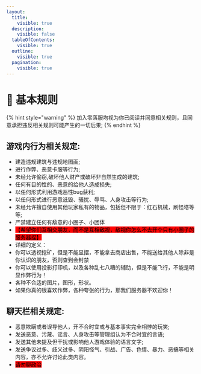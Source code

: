 ```yaml
---
layout:
  title:
    visible: true
  description:
    visible: false
  tableOfContents:
    visible: true
  outline:
    visible: true
  pagination:
    visible: true
---
```


# 📃 基本规则

{% hint style="warning" %}
加入零落服均视为你已阅读并同意相关规则，且同意承担违反相关规则可能产生的一切后果;&#x20;
{% endhint %}

## 游戏内行为相关规定:

* 建造违规建筑与违规地图画;
* 进行作弊、恶意卡服等行为;
* 未经允许偷窃,破坏他人财产或破坏非自然生成的建筑;
* 任何有目的性的、恶意的给他人造成损失;
* 以任何形式利用游戏恶性bug获利;
* 以任何形式进行恶意诋毁、骚扰、辱骂、人身攻击等行为;
* 未经允许擅自使用其他玩家私有的物品，包括但不限于：红石机械，刷怪塔等等;
* 严禁建立任何有敌意的小圈子、小团体
* <mark style="background-color:red;">【希望你们互相交朋友，而不是互相敌视，敌视你怎么不去开个只有小圈子的服务器捏】</mark>
* 详细的定义：
* 你可以透视挖矿，但是不能显摆，不能拿去商店出售，不能送给其他人除非是你认识的朋友，否则查到会封禁
* 你可以使用投影打印机，以及各种乱七八糟的辅助，但是不能飞行，不能是明显作弊行为！
* 各种不合适的图片，图形，形状。
* 如果你真的很喜欢作弊，各种夸张的行为，那我们服务器不欢迎你！

## 聊天栏相关规定:

* 恶意欺瞒或者误导他人，开不合时宜或与基本事实完全相悖的玩笑;
* 发送恶意、污蔑、谣言、人身攻击等管理组认为不合时宜的言语;
* 发送其他未提及但干扰或影响他人游戏体验的语言文字;
* 发送争议过多、歧义过多、阴阳怪气、引战、广告、色情、暴力、恶搞等相关内容，亦不允许讨论此类内容。
* <mark style="background-color:red;">请勿聊政治</mark>
